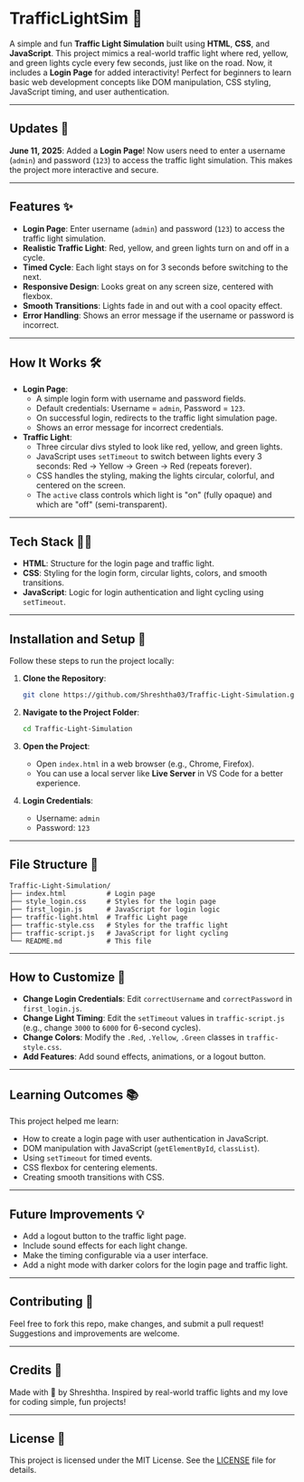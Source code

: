 # TrafficLightSim 🚦

A simple and fun **Traffic Light Simulation** built using **HTML**, **CSS**, and **JavaScript**. This project mimics a real-world traffic light where red, yellow, and green lights cycle every few seconds, just like on the road. Now, it includes a **Login Page** for added interactivity! Perfect for beginners to learn basic web development concepts like DOM manipulation, CSS styling, JavaScript timing, and user authentication.

---

## Updates 🔔
**June 11, 2025**: Added a **Login Page**! Now users need to enter a username (`admin`) and password (`123`) to access the traffic light simulation. This makes the project more interactive and secure.

---

## Features ✨
- **Login Page**: Enter username (`admin`) and password (`123`) to access the traffic light simulation.
- **Realistic Traffic Light**: Red, yellow, and green lights turn on and off in a cycle.
- **Timed Cycle**: Each light stays on for 3 seconds before switching to the next.
- **Responsive Design**: Looks great on any screen size, centered with flexbox.
- **Smooth Transitions**: Lights fade in and out with a cool opacity effect.
- **Error Handling**: Shows an error message if the username or password is incorrect.

---

## How It Works 🛠️
- **Login Page**:
  - A simple login form with username and password fields.
  - Default credentials: Username = `admin`, Password = `123`.
  - On successful login, redirects to the traffic light simulation page.
  - Shows an error message for incorrect credentials.
- **Traffic Light**:
  - Three circular divs styled to look like red, yellow, and green lights.
  - JavaScript uses `setTimeout` to switch between lights every 3 seconds: Red → Yellow → Green → Red (repeats forever).
  - CSS handles the styling, making the lights circular, colorful, and centered on the screen.
  - The `active` class controls which light is "on" (fully opaque) and which are "off" (semi-transparent).

---

## Tech Stack 🧑‍💻
- **HTML**: Structure for the login page and traffic light.
- **CSS**: Styling for the login form, circular lights, colors, and smooth transitions.
- **JavaScript**: Logic for login authentication and light cycling using `setTimeout`.

---

## Installation and Setup 🚀
Follow these steps to run the project locally:

1. **Clone the Repository**:
   ```bash
   git clone https://github.com/Shreshtha03/Traffic-Light-Simulation.git
   ```

2. **Navigate to the Project Folder**:
   ```bash
   cd Traffic-Light-Simulation
   ```

3. **Open the Project**:
   - Open `index.html` in a web browser (e.g., Chrome, Firefox).
   - You can use a local server like **Live Server** in VS Code for a better experience.

4. **Login Credentials**:
   - Username: `admin`
   - Password: `123`

---

## File Structure 📂
```
Traffic-Light-Simulation/
├── index.html          # Login page
├── style_login.css     # Styles for the login page
├── first_login.js      # JavaScript for login logic
├── traffic-light.html  # Traffic Light page
├── traffic-style.css   # Styles for the traffic light
├── traffic-script.js   # JavaScript for light cycling
└── README.md           # This file
```

---

## How to Customize 🔧
- **Change Login Credentials**: Edit `correctUsername` and `correctPassword` in `first_login.js`.
- **Change Light Timing**: Edit the `setTimeout` values in `traffic-script.js` (e.g., change `3000` to `6000` for 6-second cycles).
- **Change Colors**: Modify the `.Red`, `.Yellow`, `.Green` classes in `traffic-style.css`.
- **Add Features**: Add sound effects, animations, or a logout button.

---

## Learning Outcomes 📚
This project helped me learn:
- How to create a login page with user authentication in JavaScript.
- DOM manipulation with JavaScript (`getElementById`, `classList`).
- Using `setTimeout` for timed events.
- CSS flexbox for centering elements.
- Creating smooth transitions with CSS.

---

## Future Improvements 💡
- Add a logout button to the traffic light page.
- Include sound effects for each light change.
- Make the timing configurable via a user interface.
- Add a night mode with darker colors for the login page and traffic light.

---

## Contributing 🤝
Feel free to fork this repo, make changes, and submit a pull request! Suggestions and improvements are welcome.

---

## Credits 🙌
Made with 💖 by Shreshtha. Inspired by real-world traffic lights and my love for coding simple, fun projects!

---

## License 📄
This project is licensed under the MIT License. See the [LICENSE](LICENSE) file for details.